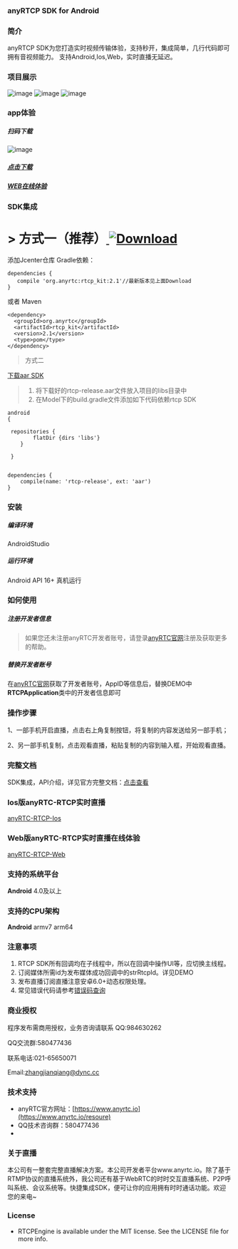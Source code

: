 ### anyRTCP SDK for Android
### 简介
anyRTCP SDK为您打造实时视频传输体验，支持秒开，集成简单，几行代码即可拥有音视频能力。
支持Android,Ios,Web，实时直播无延迟。

### 项目展示
![image](https://github.com/AnyRTC/anyRTC-RTCP-Android/blob/master/images/rtcp1.jpg)
![image](https://github.com/AnyRTC/anyRTC-RTCP-Android/blob/master/images/rtcp2.jpg)
![image](https://github.com/AnyRTC/anyRTC-RTCP-Android/blob/master/images/rtcp3.jpg)

### app体验

##### 扫码下载
![image](https://github.com/AnyRTC/anyRTC-RTCP-Android/blob/master/images/demo_qrcode.png)
##### [点击下载](https://www.pgyer.com/app/qrcode/anyrtc_rtcp1)
##### [WEB在线体验](https://www.anyrtc.cc/demo/rtcp)

### SDK集成
# > 方式一（推荐）[ ![Download](https://api.bintray.com/packages/dyncanyrtc/anyrtc_dev/anyRTC-RTCP-Android/images/download.svg) ](https://bintray.com/dyncanyrtc/anyrtc_dev/anyRTC-RTCP-Android/_latestVersion)

添加Jcenter仓库 Gradle依赖：

```
dependencies {
   compile 'org.anyrtc:rtcp_kit:2.1'//最新版本见上面Download
}
```

或者 Maven
```
<dependency>
  <groupId>org.anyrtc</groupId>
  <artifactId>rtcp_kit</artifactId>
  <version>2.1</version>
  <type>pom</type>
</dependency>
```

>方式二

 [下载aar SDK](https://www.anyrtc.io/resoure)

>1. 将下载好的rtcp-release.aar文件放入项目的libs目录中
>2. 在Model下的build.gradle文件添加如下代码依赖rtcp SDK

```
android
{

 repositories {
        flatDir {dirs 'libs'}
    }
    
 }
    
```
```
dependencies {
    compile(name: 'rtcp-release', ext: 'aar')
}
```


### 安装

##### 编译环境

AndroidStudio

##### 运行环境

Android API 16+
真机运行

### 如何使用

##### 注册开发者信息

>如果您还未注册anyRTC开发者账号，请登录[anyRTC官网](http://www.anyrtc.io)注册及获取更多的帮助。

##### 替换开发者账号
在[anyRTC官网](http://www.anyrtc.io)获取了开发者账号，AppID等信息后，替换DEMO中
**RTCPApplication**类中的开发者信息即可

### 操作步骤

1、一部手机开启直播，点击右上角复制按钮，将复制的内容发送给另一部手机；

2、另一部手机复制，点击观看直播，粘贴复制的内容到输入框，开始观看直播。

### 完整文档
SDK集成，API介绍，详见官方完整文档：[点击查看](https://www.anyrtc.io/resoure)

### Ios版anyRTC-RTCP实时直播

[anyRTC-RTCP-Ios](https://github.com/AnyRTC/anyRTC-RTCP-iOS)

### Web版anyRTC-RTCP实时直播在线体验

[anyRTC-RTCP-Web](https://www.anyrtc.io/demo/rtcp)


### 支持的系统平台
**Android** 4.0及以上

### 支持的CPU架构
**Android** armv7 arm64  


### 注意事项
1. RTCP SDK所有回调均在子线程中，所以在回调中操作UI等，应切换主线程。
2. 订阅媒体所需id为发布媒体成功回调中的strRtcpId。详见DEMO
3. 发布直播订阅直播注意安卓6.0+动态权限处理。
4. 常见错误代码请参考[错误码查询](https://www.anyrtc.io/resoure)

### 商业授权
程序发布需商用授权，业务咨询请联系 QQ:984630262 

QQ交流群:580477436

联系电话:021-65650071

Email:zhangjianqiang@dync.cc

### 技术支持 
- anyRTC官方网址：[https://www.anyrtc.io](https://www.anyrtc.io/resoure)
- QQ技术咨询群：580477436
- 

### 关于直播

本公司有一整套完整直播解决方案。本公司开发者平台www.anyrtc.io。除了基于RTMP协议的直播系统外，我公司还有基于WebRTC的时时交互直播系统、P2P呼叫系统、会议系统等。快捷集成SDK，便可让你的应用拥有时时通话功能。欢迎您的来电~

### License

- RTCPEngine is available under the MIT license. See the LICENSE file for more info.





   



 
